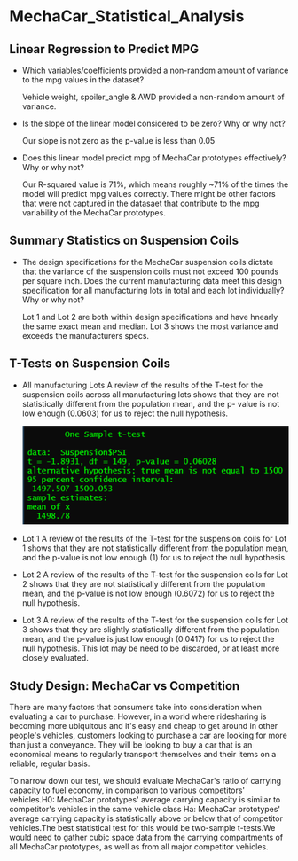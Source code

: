 # MechaCar_Statistical_Analysis

## Linear Regression to Predict MPG

- Which variables/coefficients provided a non-random amount of variance to the mpg values in the dataset?

    Vehicle weight, spoiler_angle & AWD provided a non-random amount of variance. 

- Is the slope of the linear model considered to be zero? Why or why not?

   Our slope is not zero as the p-value is less than 0.05
   
- Does this linear model predict mpg of MechaCar prototypes effectively? Why or why not?

    Our R-squared value is 71%, which means roughly ~71% of the times the model will predict mpg values correctly. There might be other factors that were not captured in the           datasaet that contribute to the mpg variability of the MechaCar prototypes.
    
## Summary Statistics on Suspension Coils
- The design specifications for the MechaCar suspension coils dictate that the variance of the suspension coils must not exceed 100 pounds per square inch. Does the current         manufacturing data meet this design specification for all manufacturing lots in total and each lot individually? Why or why not?

  Lot 1 and Lot 2 are both within design specifications and have hnearly the same exact mean and median. Lot 3 shows the most variance and exceeds the manufacturers specs.

## T-Tests on Suspension Coils
- All manufacturing Lots
  A review of the results of the T-test for the suspension coils across all manufacturing lots shows that they are not statistically different from the population mean, and the p-   value is not low enough (0.0603) for us to reject the null hypothesis.
  
  ![Image](https://github.com/yashodhan1202/MechaCar_Statistical_Analysis/blob/main/All_Lots_TTest.png)

- Lot 1
  A review of the results of the T-test for the suspension coils for Lot 1 shows that they are not statistically different from the population mean, and the p-value is not low       enough (1) for us to reject the null hypothesis.
  
  
- Lot 2
  A review of the results of the T-test for the suspension coils for Lot 2 shows that they are not statistically different from the population mean, and the p-value is not low       enough (0.6072) for us to reject the null hypothesis.

- Lot 3
  A review of the results of the T-test for the suspension coils for Lot 3 shows that they are slightly statistically different from the population mean, and the p-value is just     low enough (0.0417) for us to reject the null hypothesis. This lot may be need to be discarded, or at least more closely evaluated.
  
## Study Design: MechaCar vs Competition
There are many factors that consumers take into consideration when evaluating a car to purchase. However, in a world where ridesharing is becoming more ubiquitous and it's easy and cheap to get around in other people's vehicles, customers looking to purchase a car are looking for more than just a conveyance. They will be looking to buy a car that is an economical means to regularly transport themselves and their items on a reliable, regular basis.

To narrow down our test, we should evaluate MechaCar's ratio of carrying capacity to fuel economy, in comparison to various competitors' vehicles.H0: MechaCar prototypes' average carrying capacity is similar to competitor's vehicles in the same vehicle class Ha: MechaCar prototypes' average carrying capacity is statistically above or below that of competitor vehicles.The best statistical test for this would be two-sample t-tests.We would need to gather cubic space data from the carrying compartments of all MechaCar prototypes, as well as from all major competitor vehicles.
